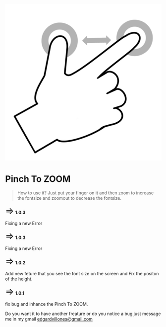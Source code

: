 <div align="center">
  <img src="https://raw.githubusercontent.com/edvillones/Pinch-To-ZOOM/refs/heads/main/icon.png">
</div>

# Pinch To ZOOM

> How to use it? Just put your finger on it and then zoom to increase the fontsize and zoomout to decrease the fontsize.


<span style='font-size:30px;'>&#8658;</span> <b>1.0.3</b> <br />
  <p>Fixing a new Error</p>
<span style='font-size:30px;'>&#8658;</span> <b>1.0.3</b> <br />
  <p>Fixing a new Error</p>
</span>
<span style='font-size:30px;'>&#8658;</span> <b>1.0.2</b> <br />
  <p>Add new feture that you see the font size on the screen and Fix the positon of the height.</p>
</span>
<span style='font-size:30px;'>&#8658;</span> <b>1.0.1</b> <br />
  <p>fix bug and inhance the Pinch To ZOOM.</p>
</span>
  


Do you want it to have another freature or do you notice a bug just message me in my gmail edgardvillones@gmail.com

